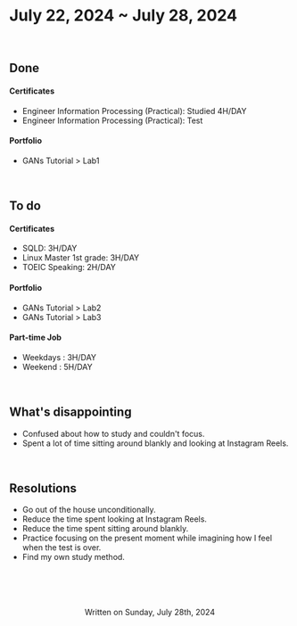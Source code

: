 # July 22, 2024 ~ July 28, 2024

<br/>

## Done
#### Certificates 
- Engineer Information Processing (Practical): Studied 4H/DAY
- Engineer Information Processing (Practical): Test

#### Portfolio
- GANs Tutorial > Lab1 

<br/>

## To do
#### Certificates
- SQLD: 3H/DAY
- Linux Master 1st grade: 3H/DAY
- TOEIC Speaking: 2H/DAY

#### Portfolio
- GANs Tutorial > Lab2 
- GANs Tutorial > Lab3 

#### Part-time Job
- Weekdays : 3H/DAY 
- Weekend : 5H/DAY

<br/>

## What's disappointing
- Confused about how to study and couldn't focus.
- Spent a lot of time sitting around blankly and looking at Instagram Reels.

<br/>

## Resolutions
- Go out of the house unconditionally.
- Reduce the time spent looking at Instagram Reels.
- Reduce the time spent sitting around blankly.
- Practice focusing on the present moment while imagining how I feel when the test is over.
- Find my own study method.

<br/>
<br/>
<br/>
<br/>

<div align='center'>
Written on Sunday, July 28th, 2024
</div>


